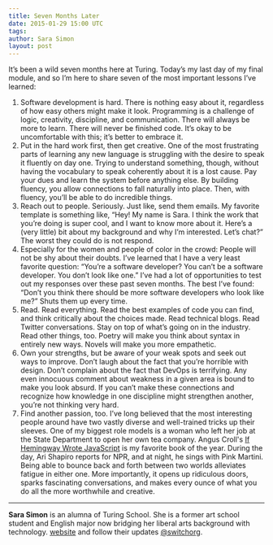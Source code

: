 ```yaml
---
title: Seven Months Later
date: 2015-01-29 15:00 UTC
tags:
author: Sara Simon
layout: post
---
```


It’s been a wild seven months here at Turing. Today’s my last day of my final module, and so I’m here to share seven of the most important lessons I’ve learned:

1. Software development is hard. There is nothing easy about it, regardless of how easy others might make it look. Programming is a challenge of logic, creativity, discipline, and communication. There will always be more to learn. There will never be finished code. It’s okay to be uncomfortable with this; it’s better to embrace it.
2. Put in the hard work first, then get creative. One of the most frustrating parts of learning any new language is struggling with the desire to speak it fluently on day one. Trying to understand something, though, without having the vocabulary to speak coherently about it is a lost cause. Pay your dues and learn the system before anything else. By building fluency, you allow connections to fall naturally into place. Then, with fluency, you’ll be able to do incredible things.
3. Reach out to people. Seriously. Just like, send them emails. My favorite template is something like, “Hey! My name is Sara. I think the work that you’re doing is super cool, and I want to know more about it. Here’s a (very little) bit about my background and why I’m interested. Let’s chat?” The worst they could do is not respond.
4. Especially for the women and people of color in the crowd: People will not be shy about their doubts. I’ve learned that I have a very least favorite question: “You’re a software developer? You can’t be a software developer. You don’t look like one.” I’ve had a lot of opportunities to test out my responses over these past seven months. The best I’ve found: “Don’t you think there should be more software developers who look like me?” Shuts them up every time.
5. Read. Read everything. Read the best examples of code you can find, and think critically about the choices made. Read technical blogs. Read Twitter conversations. Stay on top of what’s going on in the industry. Read other things, too. Poetry will make you think about syntax in entirely new ways. Novels will make you more empathetic.
6. Own your strengths, but be aware of your weak spots and seek out ways to improve. Don’t laugh about the fact that you’re horrible with design. Don’t complain about the fact that DevOps is terrifying. Any even innocuous comment about weakness in a given area is bound to make you look absurd. If you can’t make these connections and recognize how knowledge in one discipline might strengthen another, you’re not thinking very hard.
7. Find another passion, too. I’ve long believed that the most interesting people around have two vastly diverse and well-trained tricks up their sleeves. One of my biggest role models is a woman who left her job at the State Department to open her own tea company. Angus Croll's [If Hemingway Wrote JavaScript](http://anguscroll.com/hemingway/) is my favorite book of the year. During the day, Ari Shapiro reports for NPR, and at night, he sings with Pink Martini. Being able to bounce back and forth between two worlds alleviates fatigue in either one. More importantly, it opens up ridiculous doors, sparks fascinating conversations, and makes every ounce of what you do all the more worthwhile and creative.

---
**Sara Simon** is an alumna of Turing School. She is a former art school student and English major now bridging her liberal arts background with technology.  [website](https://www.sw/) and follow their updates [@switchorg](https://twitter.com/switchorg).
